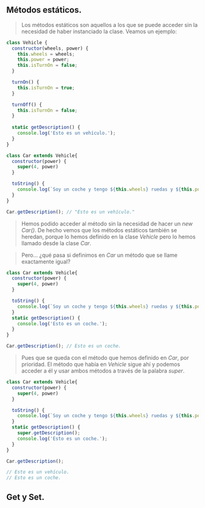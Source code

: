 ## Métodos estáticos.

> Los métodos estáticos son aquellos a los que se puede acceder sin la necesidad de haber instanciado la clase. Veamos un ejemplo:

```javascript
class Vehicle {
  constructor(wheels, power) {
    this.wheels = wheels;
    this.power = power;
    this.isTurnOn = false;
  }

  turnOn() {
    this.isTurnOn = true;
  }

  turnOff() {
    this.isTurnOn = false;
  }
  
  static getDescription() {
    console.log('Esto es un vehículo.');
  }
}

class Car extends Vehicle{
  constructor(power) {
    super(4, power)
  }

  toString() {
    console.log(`Soy un coche y tengo ${this.wheels} ruedas y ${this.power} caballos de potencia.`);
  }
}

Car.getDescription(); // "Esto es un vehículo."
```

> Hemos podido acceder al método sin la necesidad de hacer un _new Car()_. De hecho vemos que los métodos estáticos también se heredan, porque lo hemos definido en la clase _Vehicle_ pero lo hemos llamado desde la clase _Car_.

>

> Pero... ¿qué pasa si definimos en _Car_ un método que se llame exactamente igual?

```javascript
class Car extends Vehicle{
  constructor(power) {
    super(4, power)
  }

  toString() {
    console.log(`Soy un coche y tengo ${this.wheels} ruedas y ${this.power} caballos de potencia.`);
  }
  static getDescription() {
    console.log('Esto es un coche.'); 
  }
}

Car.getDescription(); // Esto es un coche.
```

> Pues que se queda con el método que hemos definido en _Car_, por prioridad. El método que había en _Vehicle_ sigue ahí y podemos acceder a él y usar ambos métodos a través de la palabra _super_.

```javascript
class Car extends Vehicle{
  constructor(power) {
    super(4, power)
  }

  toString() {
    console.log(`Soy un coche y tengo ${this.wheels} ruedas y ${this.power} caballos de potencia.`);
  }
  static getDescription() {
    super.getDescription();
    console.log('Esto es un coche.');
  }
}

Car.getDescription(); 

// Esto es un vehículo.
// Esto es un coche.
```

## Get y Set. 